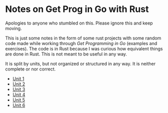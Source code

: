 
# Notes on Get Prog in Go with Rust

Apologies to anyone who stumbled on this. Please ignore this and
keep moving. 

This is just some notes in the form of some rust projects with
some random code made while working through _Get Programming in
Go_ (examples and exercises). The code is in Rust because I was
curious how equivalent things are done in Rust. This is not 
meant to be useful in any way.

It is split by units, but not organized or structured in any way.
It is neither complete or nor correct.



* [Unit 1](./u01/)
* [Unit 2](./u02/)
* [Unit 3](./u03/)
* [Unit 4](./u04/)
* [Unit 5](./u05/)
* [Unit 6](./u06/)

